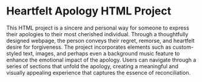 # Heartfelt Apology HTML Project
This HTML project is a sincere and personal way for someone to express their apologies to their most cherished individual. Through a thoughtfully designed webpage, the person conveys their regret, remorse, and heartfelt desire for forgiveness. The project incorporates elements such as custom-styled text, images, and perhaps even a background music feature to enhance the emotional impact of the apology. Users can navigate through a series of sections that unfold the apology, creating a meaningful and visually appealing experience that captures the essence of reconciliation.
